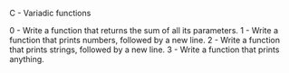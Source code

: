 C - Variadic functions

0 - Write a function that returns the sum of all its parameters.
1 - Write a function that prints numbers, followed by a new line.
2 - Write a function that prints strings, followed by a new line.
3 - Write a function that prints anything.
